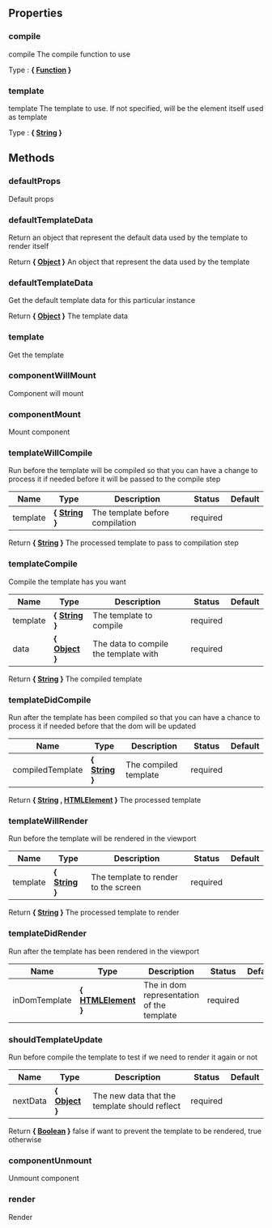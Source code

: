 ## Properties


### compile

compile
The compile function to use

Type : **{ [Function](https://developer.mozilla.org/fr/docs/Web/JavaScript/Reference/Objets_globaux/Function) }**


### template

template
The template to use. If not specified, will be the element itself used as template

Type : **{ [String](https://developer.mozilla.org/fr/docs/Web/JavaScript/Reference/Objets_globaux/String) }**


## Methods


### defaultProps

Default props


### defaultTemplateData

Return an object that represent the default data used by the template
to render itself

Return **{ [Object](https://developer.mozilla.org/fr/docs/Web/JavaScript/Reference/Objets_globaux/Object) }** An object that represent the data used by the template


### defaultTemplateData

Get the default template data for this particular instance

Return **{ [Object](https://developer.mozilla.org/fr/docs/Web/JavaScript/Reference/Objets_globaux/Object) }** The template data


### template

Get the template


### componentWillMount

Component will mount


### componentMount

Mount component


### templateWillCompile

Run before the template will be compiled so that you can have a change to process it if needed
before it will be passed to the compile step


Name  |  Type  |  Description  |  Status  |  Default
------------  |  ------------  |  ------------  |  ------------  |  ------------
template  |  **{ [String](https://developer.mozilla.org/fr/docs/Web/JavaScript/Reference/Objets_globaux/String) }**  |  The template before compilation  |  required  |

Return **{ [String](https://developer.mozilla.org/fr/docs/Web/JavaScript/Reference/Objets_globaux/String) }** The processed template to pass to compilation step


### templateCompile

Compile the template has you want


Name  |  Type  |  Description  |  Status  |  Default
------------  |  ------------  |  ------------  |  ------------  |  ------------
template  |  **{ [String](https://developer.mozilla.org/fr/docs/Web/JavaScript/Reference/Objets_globaux/String) }**  |  The template to compile  |  required  |
data  |  **{ [Object](https://developer.mozilla.org/fr/docs/Web/JavaScript/Reference/Objets_globaux/Object) }**  |  The data to compile the template with  |  required  |

Return **{ [String](https://developer.mozilla.org/fr/docs/Web/JavaScript/Reference/Objets_globaux/String) }** The compiled template


### templateDidCompile

Run after the template has been compiled so that you can have a chance to process it if needed
before that the dom will be updated


Name  |  Type  |  Description  |  Status  |  Default
------------  |  ------------  |  ------------  |  ------------  |  ------------
compiledTemplate  |  **{ [String](https://developer.mozilla.org/fr/docs/Web/JavaScript/Reference/Objets_globaux/String) }**  |  The compiled template  |  required  |

Return **{ [String](https://developer.mozilla.org/fr/docs/Web/JavaScript/Reference/Objets_globaux/String) , [HTMLElement](https://developer.mozilla.org/fr/docs/Web/API/HTMLElement) }** The processed template


### templateWillRender

Run before the template will be rendered in the viewport


Name  |  Type  |  Description  |  Status  |  Default
------------  |  ------------  |  ------------  |  ------------  |  ------------
template  |  **{ [String](https://developer.mozilla.org/fr/docs/Web/JavaScript/Reference/Objets_globaux/String) }**  |  The template to render to the screen  |  required  |

Return **{ [String](https://developer.mozilla.org/fr/docs/Web/JavaScript/Reference/Objets_globaux/String) }** The processed template to render


### templateDidRender

Run after the template has been rendered in the viewport


Name  |  Type  |  Description  |  Status  |  Default
------------  |  ------------  |  ------------  |  ------------  |  ------------
inDomTemplate  |  **{ [HTMLElement](https://developer.mozilla.org/fr/docs/Web/API/HTMLElement) }**  |  The in dom representation of the template  |  required  |


### shouldTemplateUpdate

Run before compile the template to test if we need to render it again or not


Name  |  Type  |  Description  |  Status  |  Default
------------  |  ------------  |  ------------  |  ------------  |  ------------
nextData  |  **{ [Object](https://developer.mozilla.org/fr/docs/Web/JavaScript/Reference/Objets_globaux/Object) }**  |  The new data that the template should reflect  |  required  |

Return **{ [Boolean](https://developer.mozilla.org/fr/docs/Web/JavaScript/Reference/Objets_globaux/Boolean) }** false if want to prevent the template to be rendered, true otherwise


### componentUnmount

Unmount component


### render

Render
